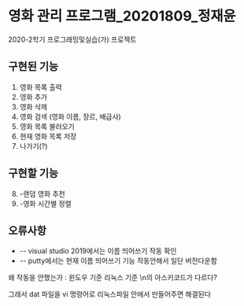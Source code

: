 # 영화 관리 프로그램_20201809_정재윤

2020-2학기 프로그래밍및실습(가) 프로젝트

## 구현된 기능

1. 영화 목록 출력
2. 영화 추가
3. 영화 삭제
4. 영화 검색 (영화 이름, 장르, 배급사)
5. 영화 목록 불러오기
6. 현재 영화 목록 저장
7. 나가기(?)

## 구현할 기능

8. -랜덤 영화 추천
9. -영화 시간별 정렬

## 오류사항
* -- visual studio 2019에서는 이름 띄어쓰기 작동 확인
* -- putty에서는 현재 이름 띄어쓰기 기능 작동안해서 일단 버전다운함

왜 작동을 안했는가 : 윈도우 기준 리눅스 기준 \n의 아스키코드가 다르다?

그래서 dat 파일을 vi 명령어로 리눅스파일 안에서 만들어주면 해결된다
